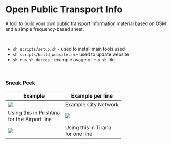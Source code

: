 # Open Public Transport Info

A tool to build your own public transport information material based on OSM and a simple frequency-based sheet. 

<br>

- `sh scripts/setup.sh` - used to install main tools used
- `sh scripts/build_website.sh` - used to update website
- `sh run.sh durres` - example usage of `run.sh` file

<br>


### Sneak Peek


| Example| Example per line |
| --|--|
| ![](docs/example.png) | Example City Network|
| <xx style="float:right">Using this in Prishtina<br>for the Airport line</xx>| ![](docs/prishtina.png) |
|![](docs/tirana.png) | Using this in Tirana <br> for one line |

